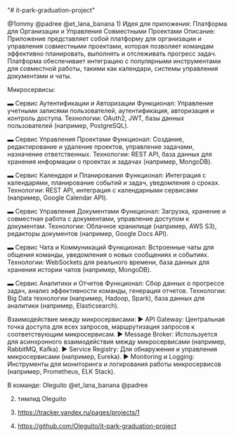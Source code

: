 "# it-park-graduation-project" 

@1ommy @padree @et_lana_banana
1)
Идея для приложения: Платформа для Организации и Управления Совместными Проектами
Описание:
Приложение представляет собой платформу для организации и управления совместными проектами, которая позволяет командам эффективно планировать, выполнять и отслеживать прогресс задач. Платформа обеспечивает интеграцию с популярными инструментами для совместной работы, такими как календари, системы управления документами и чаты.

Микросервисы:

▬ Сервис Аутентификации и Авторизации
Функционал: Управление учетными записями пользователей, аутентификация, авторизация и контроль доступа.
Технологии: OAuth2, JWT, базы данных пользователей (например, PostgreSQL).

▬ Сервис Управления Проектами
Функционал: Создание, редактирование и удаление проектов, управление задачами, назначение ответственных.
Технологии: REST API, база данных для хранения информации о проектах и задачах (например, MongoDB).

▬ Сервис Календаря и Планирования
Функционал: Интеграция с календарями, планирование событий и задач, уведомления о сроках.
Технологии: REST API, интеграция с календарными сервисами (например, Google Calendar API).

▬ Сервис Управления Документами
Функционал: Загрузка, хранение и совместная работа с документами, управление доступом к документам.
Технологии: Облачное хранилище (например, AWS S3), редакторы документов (например, Google Docs API).

▬ Сервис Чата и Коммуникаций
Функционал: Встроенные чаты для общения команды, уведомления о новых сообщениях и событиях.
Технологии: WebSockets для реального времени, база данных для хранения истории чатов (например, MongoDB).

▬ Сервис Аналитики и Отчетов
Функционал: Сбор данных о прогрессе задач, анализ эффективности команды, генерация отчетов.
Технологии: Big Data технологии (например, Hadoop, Spark), база данных для аналитики (например, Elasticsearch).

Взаимодействие между микросервисами:
► API Gateway: Центральная точка доступа для всех запросов, маршрутизация запросов к соответствующим микросервисам.
► Message Broker: Используется для асинхронного взаимодействия между микросервисами (например, RabbitMQ, Kafka).
► Service Registry: Для обнаружения и управления микросервисами (например, Eureka).
► Monitoring и Logging: Инструменты для мониторинга и логирования работы микросервисов (например, Prometheus, ELK Stack).

В команде:
Oleguito
@et_lana_banana
@padree

2) тимлид Oleguito

3) https://tracker.yandex.ru/pages/projects/1

4) https://github.com/Oleguito/it-park-graduation-project
